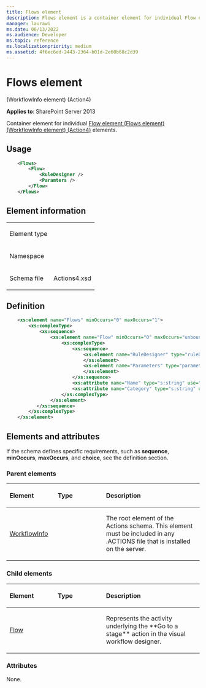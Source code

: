 ```yaml
---
title: Flows element
description: Flows element is a container element for individual Flow element (Flows element) (WorkflowInfo element) (Action4) elements.
manager: laurawi
ms.date: 06/13/2022
ms.audience: Developer
ms.topic: reference
ms.localizationpriority: medium
ms.assetid: 4f6ec6ed-2443-2364-b01d-2e60b68c2d39
---
```


# Flows element

(WorkflowInfo element) (Action4)

**Applies to**: SharePoint Server 2013

Container element for individual [Flow element (Flows element) (WorkflowInfo element) (Action4)](flow-element-flows-elementworkflowinfo-elementaction4.md) elements.

## Usage

```XML
    <Flows>
        <Flow>
            <RuleDesigner />
            <Paramters />
        </Flow>
    </Flows>
```

## Element information

<table>
<colgroup>
<col width="50%" />
<col width="50%" />
</colgroup>
<tbody>
<tr class="odd">
<td align="left"><p><span class="label">Element type</span></p></td>
<td align="left"><p></p></td>
</tr>
<tr class="even">
<td align="left"><p><span class="label">Namespace</span></p></td>
<td align="left"><p></p></td>
</tr>
<tr class="odd">
<td align="left"><p><span class="label">Schema file</span></p></td>
<td align="left"><p>Actions4.xsd</p></td>
</tr>
</tbody>
</table>

## Definition

```XML
    <xs:element name="Flows" minOccurs="0" maxOccurs="1">
        <xs:complexType>
            <xs:sequence>
                <xs:element name="Flow" minOccurs="0" maxOccurs="unbounded">
                    <xs:complexType>
                        <xs:sequence>
                            <xs:element name="RuleDesigner" type="ruleDesignerType" minOccurs="1" maxOccurs="1">
                            </xs:element>
                            <xs:element name="Parameters" type="parametersType" minOccurs="1"     maxOccurs="1">
                            </xs:element>
                        </xs:sequence>
                        <xs:attribute name="Name" type="s:string" use="required" />
                        <xs:attribute name="Category" type="s:string" use="required" />
                    </xs:complexType>
                </xs:element>
           </xs:sequence>
        </xs:complexType>
    </xs:element>
```

## Elements and attributes

If the schema defines specific requirements, such as **sequence**, **minOccurs**, **maxOccurs**, and **choice**, see the definition section.

### Parent elements

<table>
<colgroup>
<col width="25%" />
<col width="25%" />
<col width="50%" />
</colgroup>
<thead>
<tr class="header">
<th align="left"><p>Element</p></th>
<th align="left"><p>Type</p></th>
<th align="left"><p>Description</p></th>
</tr>
</thead>
<tbody>
<tr class="odd">
<td align="left"><p><a href="workflowinfo-element-action4.md">WorkflowInfo</a></p></td>
<td align="left"><p></p></td>
<td align="left"><p>The root element of the Actions schema. This element must be included in any .ACTIONS file that is installed on the server.</p></td>
</tr>
</tbody>
</table>

### Child elements

<table>
<colgroup>
<col width="25%" />
<col width="25%" />
<col width="50%" />
</colgroup>
<thead>
<tr class="header">
<th align="left"><p>Element</p></th>
<th align="left"><p>Type</p></th>
<th align="left"><p>Description</p></th>
</tr>
</thead>
<tbody>
<tr class="odd">
<td align="left"><p><a href="flow-element-flows-elementworkflowinfo-elementaction4.md">Flow</a></p></td>
<td align="left"><p></p></td>
<td align="left"><p>Represents the activity underlying the **Go to a stage** action in the visual workflow designer.</p></td>
</tr>
</tbody>
</table>

### Attributes

None.
